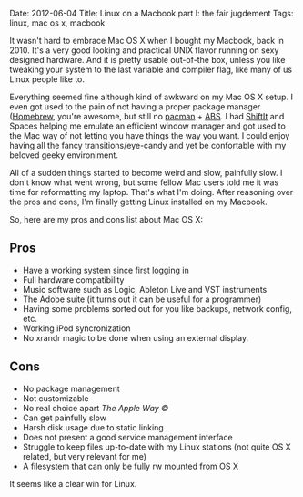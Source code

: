 Date: 2012-06-04
Title: Linux on a Macbook part I: the fair jugdement
Tags: linux, mac os x, macbook

It wasn't hard to embrace Mac OS X when I bought my Macbook, back in 2010.
It's a very good looking and practical UNIX flavor running on sexy designed hardware.
And it is pretty usable out-of-the box, unless you like tweaking your system to the last 
variable and compiler flag, like many of us Linux people like to.

Everything seemed fine although kind of awkward on my Mac OS X setup. I even got used to the
pain of not having a proper package manager ([Homebrew](https://github.com/mxcl/homebrew), 
you're awesome, but still no [pacman](https://wiki.archlinux.org/index.php/Pacman) + 
[ABS](https://wiki.archlinux.org/index.php/Arch_Build_System).
I had [ShiftIt](https://github.com/fikovnik/ShiftIt) and Spaces helping me emulate an efficient
window manager and got used to the Mac way of not letting you have things the way you want. 
I could enjoy having all the fancy transitions/eye-candy and yet be confortable with my beloved 
geeky environiment.

All of a sudden things started to become weird and slow, painfully slow. I don't know what went
wrong, but some fellow Mac users told me it was time for reformatting my laptop. That's what I'm
doing. After reasoning over the pros and cons, I'm finally getting Linux installed on my Macbook.

So, here are my pros and cons list about Mac OS X:

Pros
----
* Have a working system since first logging in
* Full hardware compatibility
* Music software such as Logic, Ableton Live and VST instruments
* The Adobe suite (it turns out it can be useful for a programmer)
* Having some problems sorted out for you like backups, network config, etc.
* Working iPod syncronization
* No xrandr magic to be done when using an external display.

Cons
----
* No package management
* Not customizable
* No real choice apart _The Apple Way ©_
* Can get painfully slow
* Harsh disk usage due to static linking
* Does not present a good service management interface
* Struggle to keep files up-to-date with my Linux stations  (not quite OS X related, but very relevant for me)
* A filesystem that can only be fully rw mounted from OS X

It seems like a clear win for Linux.
